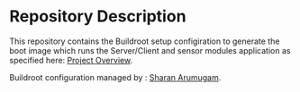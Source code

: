 # Repository Description 
This repository contains the Buildroot setup configiration to generate the boot image which runs the Server/Client and sensor modules application as specified here: [Project Overview](https://github.com/cu-ecen-5013/final-project-prayag2010/wiki/Project-Overview). 

Buildroot configuration managed by : [Sharan Arumugam](https://github.com/sharanaru).
